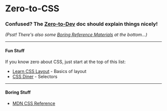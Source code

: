 # Zero-to-CSS

### Confused? The [Zero-to-Dev](../..) doc should explain things nicely!
_(Psst! There's also some [Boring Reference Materials](#boring-stuff) at the bottom...)_

---
#### Fun Stuff
If you know zero about CSS, just start at the top of this list:
- [Learn CSS Layout](http://learnlayout.com/) - Basics of layout
- [CSS Diner](https://flukeout.github.io/) - Selectors

---
#### Boring Stuff

- [MDN CSS Reference](https://developer.mozilla.org/en-US/docs/Web/CSS/Reference)
